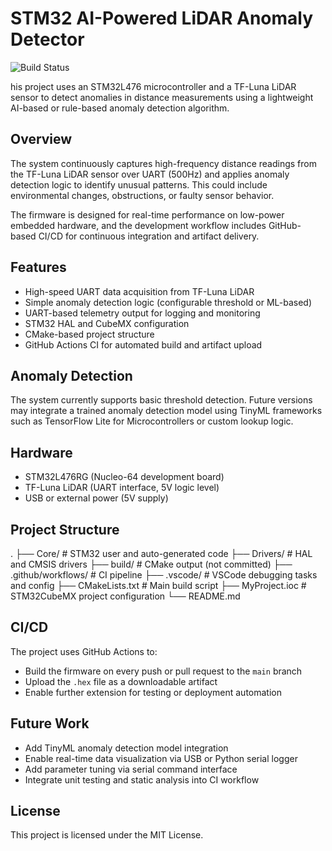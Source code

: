# STM32 AI-Powered LiDAR Anomaly Detector

![Build Status](https://github.com/cjl4945/AI-with-lidar/actions/workflows/build.yml/badge.svg)

his project uses an STM32L476 microcontroller and a TF-Luna LiDAR sensor to detect anomalies in distance measurements using a lightweight AI-based or rule-based anomaly detection algorithm.

## Overview

The system continuously captures high-frequency distance readings from the TF-Luna LiDAR sensor over UART (500Hz) and applies anomaly detection logic to identify unusual patterns. This could include environmental changes, obstructions, or faulty sensor behavior.

The firmware is designed for real-time performance on low-power embedded hardware, and the development workflow includes GitHub-based CI/CD for continuous integration and artifact delivery.

## Features

- High-speed UART data acquisition from TF-Luna LiDAR
- Simple anomaly detection logic (configurable threshold or ML-based)
- UART-based telemetry output for logging and monitoring
- STM32 HAL and CubeMX configuration
- CMake-based project structure
- GitHub Actions CI for automated build and artifact upload

## Anomaly Detection

The system currently supports basic threshold detection. Future versions may integrate a trained anomaly detection model using TinyML frameworks such as TensorFlow Lite for Microcontrollers or custom lookup logic.

## Hardware

- STM32L476RG (Nucleo-64 development board)
- TF-Luna LiDAR (UART interface, 5V logic level)
- USB or external power (5V supply)

## Project Structure

. ├── Core/ # STM32 user and auto-generated code ├── Drivers/ # HAL and CMSIS drivers ├── build/ # CMake output (not committed) ├── .github/workflows/ # CI pipeline ├── .vscode/ # VSCode debugging tasks and config ├── CMakeLists.txt # Main build script ├── MyProject.ioc # STM32CubeMX project configuration └── README.md

## CI/CD

The project uses GitHub Actions to:
- Build the firmware on every push or pull request to the `main` branch
- Upload the `.hex` file as a downloadable artifact
- Enable further extension for testing or deployment automation

## Future Work

- Add TinyML anomaly detection model integration
- Enable real-time data visualization via USB or Python serial logger
- Add parameter tuning via serial command interface
- Integrate unit testing and static analysis into CI workflow

## License

This project is licensed under the MIT License.
